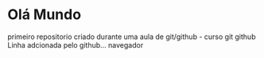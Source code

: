 # Olá Mundo
 primeiro repositorio criado durante uma aula de git/github - curso git github
Linha  adcionada  pelo github... navegador
